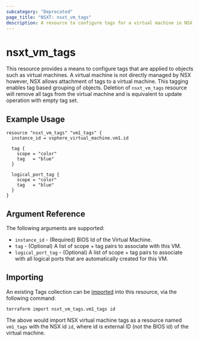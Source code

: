 ```yaml
---
subcategory: "Deprecated"
page_title: "NSXT: nsxt_vm_tags"
description: A resource to configure tags for a virtual machine in NSX.
---
```


# nsxt_vm_tags

  This resource provides a means to configure tags that are applied to objects such as virtual machines. A virtual machine is not directly managed by NSX however, NSX allows attachment of tags to a virtual machine. This tagging enables tag based grouping of objects. Deletion of `nsxt_vm_tags` resource will remove all tags from the virtual machine and is equivalent to update operation with empty tag set.

## Example Usage

```hcl
resource "nsxt_vm_tags" "vm1_tags" {
  instance_id = vsphere_virtual_machine.vm1.id

  tag {
    scope = "color"
    tag   = "blue"
  }

  logical_port_tag {
    scope = "color"
    tag   = "blue"
  }
}
```

## Argument Reference

The following arguments are supported:

* `instance_id` - (Required) BIOS Id of the Virtual Machine.
* `tag` - (Optional) A list of scope + tag pairs to associate with this VM.
* `logical_port_tag` - (Optional) A list of scope + tag pairs to associate with all logical ports that are automatically created for this VM.

## Importing

An existing Tags collection can be [imported][docs-import] into this resource, via the following command:

[docs-import]: https://developer.hashicorp.com/terraform/cli/import

```shell
terraform import nsxt_vm_tags.vm1_tags id
```

The above would import NSX virtual machine tags as a resource named `vm1_tags` with the NSX id `id`, where id is external ID (not the BIOS id) of the virtual machine.
